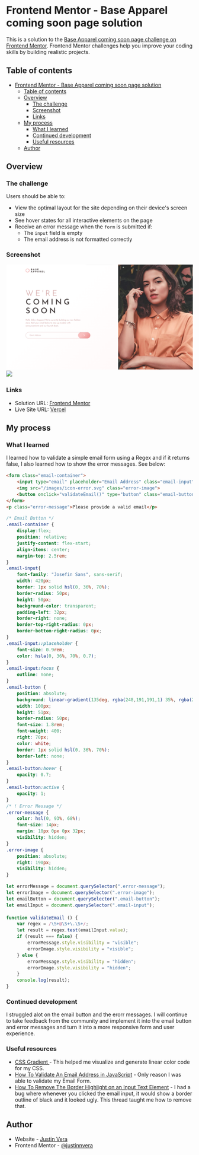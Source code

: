 # Frontend Mentor - Base Apparel coming soon page solution

This is a solution to the [Base Apparel coming soon page challenge on Frontend Mentor](https://www.frontendmentor.io/challenges/base-apparel-coming-soon-page-5d46b47f8db8a7063f9331a0). Frontend Mentor challenges help you improve your coding skills by building realistic projects. 

## Table of contents

- [Frontend Mentor - Base Apparel coming soon page solution](#frontend-mentor---base-apparel-coming-soon-page-solution)
  - [Table of contents](#table-of-contents)
  - [Overview](#overview)
    - [The challenge](#the-challenge)
    - [Screenshot](#screenshot)
    - [Links](#links)
  - [My process](#my-process)
    - [What I learned](#what-i-learned)
    - [Continued development](#continued-development)
    - [Useful resources](#useful-resources)
  - [Author](#author)

## Overview

### The challenge

Users should be able to:

- View the optimal layout for the site depending on their device's screen size
- See hover states for all interactive elements on the page
- Receive an error message when the `form` is submitted if:
  - The `input` field is empty
  - The email address is not formatted correctly

### Screenshot

![](./desktop.png)
![](./mobile.png)

### Links

- Solution URL: [Frontend Mentor](https://www.frontendmentor.io/challenges/base-apparel-coming-soon-page-5d46b47f8db8a7063f9331a0/hub)
- Live Site URL: [Vercel](https://base-apparel-coming-soon-xi-three.vercel.app)

## My process

### What I learned

I learned how to validate a simple email form using a Regex and if it returns false, I also learned how to show the error messages. See below:

```html
<form class="email-container">
    <input type="email" placeholder="Email Address" class="email-input" novalidate>
    <img src="/images/icon-error.svg" class="error-image">
    <button onclick="validateEmail()" type="button" class="email-button"><img src="/images/icon-arrow.svg" alt="Next"></button>
</form>
<p class="error-message">Please provide a valid email</p>
```
```css
/* Email Button */
.email-container {
    display:flex;
    position: relative;
    justify-content: flex-start;
    align-items: center;
    margin-top: 2.5rem;
}
.email-input{
    font-family: "Josefin Sans", sans-serif;
    width: 420px;
    border: 1px solid hsl(0, 36%, 70%);
    border-radius: 50px;
    height: 50px;
    background-color: transparent;
    padding-left: 32px;
    border-right: none;
    border-top-right-radius: 0px;
    border-bottom-right-radius: 0px;
}
.email-input::placeholder {
    font-size: 0.9rem;
    color: hsla(0, 36%, 70%, 0.7);
}
.email-input:focus {
    outline: none;
}
.email-button {
    position: absolute;
    background: linear-gradient(135deg, rgba(248,191,191,1) 35%, rgba(238,140,140,1) 100%);
    width: 100px;
    height: 51px;
    border-radius: 50px;
    font-size: 1.8rem;
    font-weight: 400; 
    right: 70px;
    color: white;
    border: 1px solid hsl(0, 36%, 70%);
    border-left: none;
}
.email-button:hover {
    opacity: 0.7;
}
.email-button:active {
    opacity: 1;
}
/* ! Error Message */
.error-message {
    color: hsl(0, 93%, 68%);
    font-size: 14px;
    margin: 10px 0px 0px 32px;
    visibility: hidden;
}
.error-image {
    position: absolute;
    right: 190px;
    visibility: hidden;
}
```
```js
let errorMessage = document.querySelector(".error-message");
let errorImage = document.querySelector(".error-image");
let emailButton = document.querySelector(".email-button");
let emailInput = document.querySelector(".email-input");

function validateEmail () {
    var regex = /\S+@\S+\.\S+/;
    let result = regex.test(emailInput.value);
    if (result === false) {
        errorMessage.style.visibility = "visible";
        errorImage.style.visibility = "visible";
    } else {
        errorMessage.style.visibility = "hidden";
        errorImage.style.visibility = "hidden";
    }
    console.log(result);
}

```
### Continued development

I struggled alot on the email button and the erorr messages. I will continue to take feedback from the community and implement it into the email button and error messages and turn it into a more responsive form and user experience.

### Useful resources
- [CSS Gradient ](https://cssgradient.io) - This helped me visualize and generate linear color code for my CSS.
- [How To Validate An Email Address in JavaScript](https://stackoverflow.com/questions/46155/how-can-i-validate-an-email-address-in-javascript) - Only reason I was able to validate my Email Form.
- [How To Remove The Border Highlight on an Input Text Element](https://stackoverflow.com/questions/1457849/how-to-remove-the-border-highlight-on-an-input-text-element) - I had a bug where whenever you clicked the email input, it would show a border outline of black and it looked ugly. This thread taught me how to remove that.

## Author

- Website - [Justin Vera](https://www.justinvera.com)
- Frontend Mentor - [@justinnvera](https://www.frontendmentor.io/profile/justinnvera)
